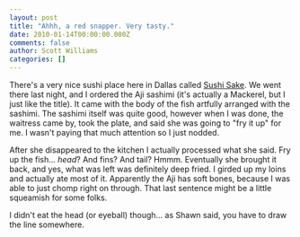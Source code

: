 ```yaml
---
layout: post
title: "Ahhh, a red snapper. Very tasty."
date: 2010-01-14T00:00:00.000Z
comments: false
author: Scott Williams
categories: []
---
```

There's a very nice sushi place here in Dallas called <a href="http://www.sushi-sake.com/">Sushi Sake</a>. We went there last night, and I ordered the Aji sashimi (it's actually a Mackerel, but I just like the title). It came with the body of the fish artfully arranged with the sashimi. The sashimi itself was quite good, however when I was done, the waitress came by, took the plate, and said she was going to "fry it up" for me. I wasn't paying that much attention so I just nodded.

After she disappeared to the kitchen I actually processed what she said. Fry up the fish... <i>head</i>? And fins? And tail? Hmmm. Eventually she brought it back, and yes, what was left was definitely deep fried. I girded up my loins and actually ate most of it. Apparently the Aji has soft bones, because I was able to just chomp right on through. That last sentence might be a little squeamish for some folks.

I didn't eat the head (or eyeball) though... as Shawn said, you have to draw the line somewhere.
